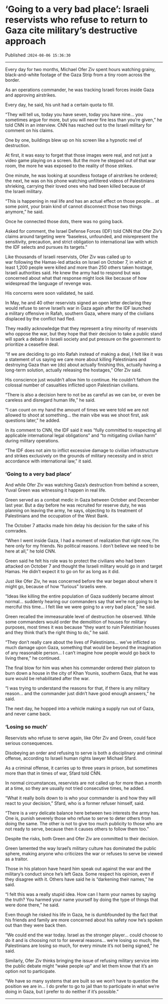 # ‘Going to a very bad place’: Israeli reservists who refuse to return to Gaza cite military’s destructive approach

Published :`2024-08-06 15:36:30`

---

Every day for two months, Michael Ofer Ziv spent hours watching grainy, black-and-white footage of the Gaza Strip from a tiny room across the border.

As an operations commander, he was tracking Israeli forces inside Gaza and approving airstrikes.

Every day, he said, his unit had a certain quota to fill.

“They will tell us, today you have seven, today you have nine… you sometimes argue for more, but you will never fire less than you’re given,” he told CNN in an interview. CNN has reached out to the Israeli military for comment on his claims.

One by one, buildings blew up on his screen like a hypnotic reel of destruction.

At first, it was easy to forget that those images were real, and not just a video game playing on a screen. But the more he stepped out of that war room, the more he was exposed to the reality of those strikes.

One minute, he was looking at soundless footage of airstrikes he ordered; the next, he was on his phone watching unfiltered videos of Palestinians shrieking, carrying their loved ones who had been killed because of the Israeli military.

“This is happening in real life and has an actual effect on those people… at some point, your brain kind of cannot disconnect those two things anymore,” he said.

Once he connected those dots, there was no going back.

Asked for comment, the Israel Defense Forces (IDF) told CNN that Ofer Ziv’s claims around targeting were “baseless, unfounded, and misrepresent the sensitivity, precaution, and strict obligation to international law with which the IDF selects and pursues its targets.”

Like thousands of Israeli reservists, Ofer Ziv was called up to war following the Hamas-led attacks on Israel on October 7, in which at least 1,200 people were killed and more than 250 others taken hostage, Israeli authorities said. He knew the army had to respond but was concerned about what that response might look like because of how widespread the language of revenge was.

His concerns were soon validated, he said.

In May, he and 40 other reservists signed an open letter declaring they would refuse to serve Israel’s war in Gaza again after the IDF launched a military offensive in Rafah, southern Gaza, where many of the civilians displaced by the conflict had fled.

They readily acknowledge that they represent a tiny minority of reservists who oppose the war, but they hope that their decision to take a public stand will spark a debate in Israeli society and put pressure on the government to prioritize a ceasefire deal.

“If we are deciding to go into Rafah instead of making a deal, I felt like it was a statement of us saying we care more about killing Palestinians and destroying Gaza than we (do) about actually finishing this, actually having a long-term solution, actually releasing the hostages,” Ofer Ziv said.

His conscience just wouldn’t allow him to continue. He couldn’t fathom the colossal number of casualties inflicted upon Palestinian civilians.

“There is also a decision here to not be as careful as we can be, or even be careless and disregard human life,” he said.

“I can count on my hand the amount of times we were told we are not allowed to shoot at something… the main vibe was we shoot first, ask questions later,” he added.

In its comment to CNN, the IDF said it was “fully committed to respecting all applicable international legal obligations” and “to mitigating civilian harm” during military operations.

“The IDF does not aim to inflict excessive damage to civilian infrastructure and strikes exclusively on the grounds of military necessity and in strict accordance with international law,” it said.

### ‘Going to a very bad place’

And while Ofer Ziv was watching Gaza’s destruction from behind a screen, Yuval Green was witnessing it happen in real life.

Green served as a combat medic in Gaza between October and December last year. But a day before he was recruited for reserve duty, he was planning on leaving the army, he says, objecting to its treatment of Palestinians and the occupation of the West Bank.

The October 7 attacks made him delay his decision for the sake of his comrades.

“When I went inside Gaza, I had a moment of realization that right now, I’m here only for my friends. No political reasons. I don’t believe we need to be here at all,” he told CNN.

Green said he felt his role was to protect the civilians who had been attacked on October 7 and thought the Israeli military would go in and target Hamas. He didn’t expect it to go on for as long as it did.

Just like Ofer Ziv, he was concerned before the war began about where it might go, because of how “furious” Israelis were.

“Ideas like killing the entire population of Gaza suddenly became almost normal… suddenly hearing our commanders say that we’re not going to be merciful this time… I felt like we were going to a very bad place,” he said.

Green recalled the immeasurable level of destruction he observed. While some commanders would order the demolition of houses for military purposes, most times it was because “they want to ruin Palestinian houses and they think that’s the right thing to do,” he said.

“They don’t really care about the lives of Palestinians… we’ve inflicted so much damage upon Gaza, something that would be beyond the imagination of any reasonable person… I can’t imagine how people would go back to living there,” he continued.

The final blow for him was when his commander ordered their platoon to burn down a house in the city of Khan Younis, southern Gaza, that he was sure would be rehabilitated after the war.

“I was trying to understand the reasons for that, if there is any military reason… and the commander just didn’t have good enough answers,” he said.

The next day, he hopped into a vehicle making a supply run out of Gaza, and never came back.

### ‘Losing so much’

Reservists who refuse to serve again, like Ofer Ziv and Green, could face serious consequences.

Disobeying an order and refusing to serve is both a disciplinary and criminal offense, according to Israeli human rights lawyer Michael Sfard.

As a criminal offense, it carries up to three years in prison, but sometimes more than that in times of war, Sfard told CNN.

In normal circumstances, reservists are not called up for more than a month at a time, so they are usually not tried consecutive times, he added.

“What it really boils down to is who your commander is and how they will react to your decision,” Sfard, who is a former refuser himself, said.

“There is a very delicate balance here between two interests the army has. One is, punish severely those who refuse to serve to deter others from doing the same. The other is not to give too much publicity to those who are not ready to serve, because then it causes others to follow them too.”

Despite the risks, both Green and Ofer Ziv are committed to their decision.

Green lamented the way Israel’s military culture has dominated the public sphere, making anyone who criticizes the war or refuses to serve be viewed as a traitor.

Those in his platoon have heard him speak out against the war and the military’s conduct since he’s left Gaza. Some respect his opinion, even if they disagree with it. Others have said he is “darkening their names,” he said.

“I felt this was a really stupid idea. How can I harm your names by saying the truth? You harmed your name yourself by doing the type of things that were done there,” he said.

Even though he risked his life in Gaza, he is dumbfounded by the fact that his friends and family are more concerned about his safety now he’s spoken out than they were back then.

“We could end the war today. Israel as the stronger player… could choose to do it and is choosing not to for several reasons… we’re losing so much, the Palestinians are losing so much, for every minute it’s not being signed,” he said.

Similarly, Ofer Ziv thinks bringing the issue of refusing military service into the public debate might “wake people up” and let them know that it’s an option not to participate.

“We have so many systems that are built so we won’t have to question the position we are in… I do prefer to go to jail than to participate in what we’re doing in Gaza, but I prefer to do neither if it’s possible.”

---

